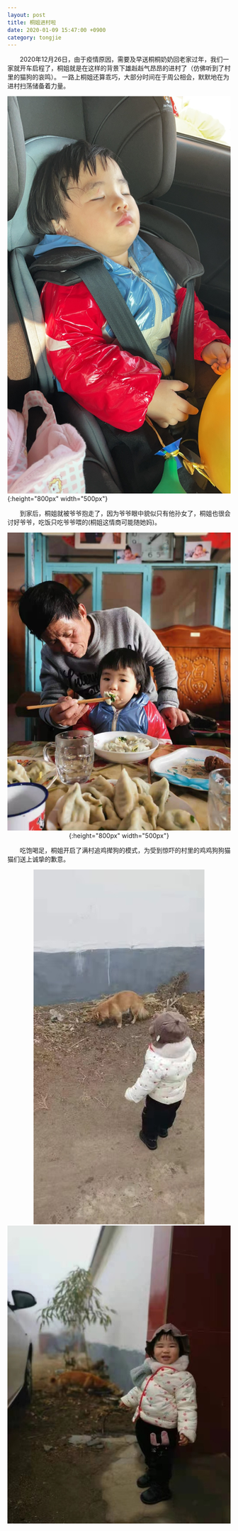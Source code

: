 ```yaml
---
layout: post 
title: 桐姐进村啦
date: 2020-01-09 15:47:00 +0900
category: tongjie 
---
```

&emsp;&emsp;2020年12月26日，由于疫情原因，需要及早送桐桐奶奶回老家过年，我们一家就开车启程了，桐姐就是在这样的背景下雄赳赳气昂昂的进村了（仿佛听到了村里的猫狗的哀鸣）。
一路上桐姐还算乖巧，大部分时间在于周公相会，默默地在为进村扫荡储备着力量。<br>

![Alt_text](/public/img/tongjie/桐姐回老家4.jpeg#center){:height="800px" width="500px"}

&emsp;&emsp;到家后，桐姐就被爷爷抱走了，因为爷爷眼中貌似只有他孙女了，桐姐也很会讨好爷爷，吃饭只吃爷爷喂的(桐姐这情商可能随她妈)。<br>

<div align=center> 

![Alt_text](/public/img/tongjie/桐姐回老家3.jpeg#center){:height="800px" width="500px"}
</div>

&emsp;&emsp;吃饱喝足，桐姐开启了满村追鸡撵狗的模式，为受到惊吓的村里的鸡鸡狗狗猫猫们送上诚挚的歉意。<br>
<center>

![Alt_text](/public/img/tongjie/桐姐回老家1.jpeg#center)
![Alt_text](/public/img/tongjie/桐姐回老家2.jpeg#center)
</center>
